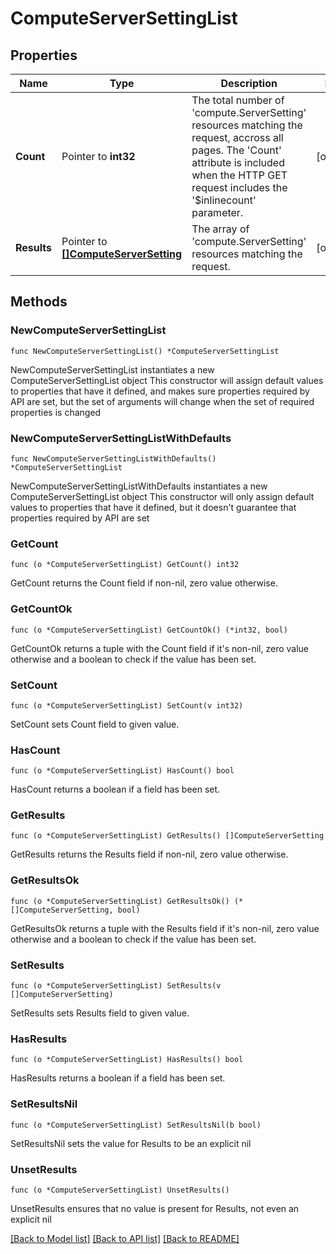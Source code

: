 # ComputeServerSettingList

## Properties

Name | Type | Description | Notes
------------ | ------------- | ------------- | -------------
**Count** | Pointer to **int32** | The total number of &#39;compute.ServerSetting&#39; resources matching the request, accross all pages. The &#39;Count&#39; attribute is included when the HTTP GET request includes the &#39;$inlinecount&#39; parameter. | [optional] 
**Results** | Pointer to [**[]ComputeServerSetting**](compute.ServerSetting.md) | The array of &#39;compute.ServerSetting&#39; resources matching the request. | [optional] 

## Methods

### NewComputeServerSettingList

`func NewComputeServerSettingList() *ComputeServerSettingList`

NewComputeServerSettingList instantiates a new ComputeServerSettingList object
This constructor will assign default values to properties that have it defined,
and makes sure properties required by API are set, but the set of arguments
will change when the set of required properties is changed

### NewComputeServerSettingListWithDefaults

`func NewComputeServerSettingListWithDefaults() *ComputeServerSettingList`

NewComputeServerSettingListWithDefaults instantiates a new ComputeServerSettingList object
This constructor will only assign default values to properties that have it defined,
but it doesn't guarantee that properties required by API are set

### GetCount

`func (o *ComputeServerSettingList) GetCount() int32`

GetCount returns the Count field if non-nil, zero value otherwise.

### GetCountOk

`func (o *ComputeServerSettingList) GetCountOk() (*int32, bool)`

GetCountOk returns a tuple with the Count field if it's non-nil, zero value otherwise
and a boolean to check if the value has been set.

### SetCount

`func (o *ComputeServerSettingList) SetCount(v int32)`

SetCount sets Count field to given value.

### HasCount

`func (o *ComputeServerSettingList) HasCount() bool`

HasCount returns a boolean if a field has been set.

### GetResults

`func (o *ComputeServerSettingList) GetResults() []ComputeServerSetting`

GetResults returns the Results field if non-nil, zero value otherwise.

### GetResultsOk

`func (o *ComputeServerSettingList) GetResultsOk() (*[]ComputeServerSetting, bool)`

GetResultsOk returns a tuple with the Results field if it's non-nil, zero value otherwise
and a boolean to check if the value has been set.

### SetResults

`func (o *ComputeServerSettingList) SetResults(v []ComputeServerSetting)`

SetResults sets Results field to given value.

### HasResults

`func (o *ComputeServerSettingList) HasResults() bool`

HasResults returns a boolean if a field has been set.

### SetResultsNil

`func (o *ComputeServerSettingList) SetResultsNil(b bool)`

 SetResultsNil sets the value for Results to be an explicit nil

### UnsetResults
`func (o *ComputeServerSettingList) UnsetResults()`

UnsetResults ensures that no value is present for Results, not even an explicit nil

[[Back to Model list]](../README.md#documentation-for-models) [[Back to API list]](../README.md#documentation-for-api-endpoints) [[Back to README]](../README.md)


